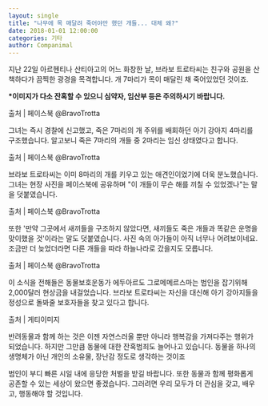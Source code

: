 ```yaml
---
layout: single
title: "나무에 목 매달려 죽어야만 했던 개들... 대체 왜?"
date: 2018-01-01 12:00:00
categories: 기타
author: Companimal
---
```


지난 22일 아르헨티나 산티아고의 어느 화창한 날, 브라보 트로타씨는 친구와 공원을 산책하다가 끔찍한 광경을 목격합니다. 개 7마리가 목이 매달린 채 죽어있었던 것이죠.

**\*이미지가 다소 잔혹할 수 있으니 심약자, 임산부 등은 주의하시기 바랍니다.**

출처 | 페이스북 @BravoTrotta

그녀는 즉시 경찰에 신고했고, 죽은 7마리의 개 주위를 배회하던 아기 강아지 4마리를 구조했습니다. 알고보니 죽은 7마리의 개들 중 2마리는 임신 상태였다고 합니다.

출처 | 페이스북 @BravoTrotta

브라보 트로타씨는 이미 8마리의 개를 키우고 있는 애견인이었기에 더욱 분노했습니다. 그녀는 현장 사진을 페이스북에 공유하며 "이 개들이 무슨 해를 끼칠 수 있었겠나"는 말을 덧붙였습니다.

출처 | 페이스북 @BravoTrotta

또한 '만약 그곳에서 새끼들을 구조하지 않았다면, 새끼들도 죽은 개들과 똑같은 운명을 맞이했을 것'이라는 말도 덧붙였습니다. 사진 속의 아가들이 아직 너무나 어려보이네요. 조금만 더 늦었더라면 다른 개들을 따라 하늘나라로 갔을지도 모릅니다.

출처 | 페이스북 @BravoTrotta

이 소식을 전해들은 동물보호운동가 에두아르도 그로메메르스마는 범인을 잡기위해 2,000달러 현상금을 내걸었습니다. 브라보 트로타씨는 자신을 대신해 아기 강아지들을 정성으로 돌봐줄 보호자들을 찾고 있다고 합니다.

출처 | 게티이미지

반려동물과 함께 하는 것은 이젠 자연스러울 뿐만 아니라 행복감을 가져다주는 행위가 되었습니다. 하지만 그만큼 동물에 대한 잔혹범죄도 늘어나고 있습니다. 동물을 하나의 생명체가 아닌 개인의 소유물, 장난감 정도로 생각하는 것이죠

범인이 부디 빠른 시일 내에 응당한 처벌을 받길 바랍니다. 또한 동물과 함께 평화롭게 공존할 수 있는 세상이 왔으면 좋겠습니다. 그러려면 우리 모두가 더 관심을 갖고, 배우고, 행동해야 할 것입니다.
